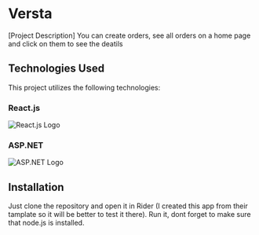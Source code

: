 # Versta

[Project Description]
You can create orders, see all orders on a home page and click on them to see the deatils

## Technologies Used

This project utilizes the following technologies:

### React.js

![React.js Logo](https://path/to/react/logo.png)

### ASP.NET

![ASP.NET Logo](https://path/to/aspnet/logo.png)

## Installation

Just clone the repository and open it in Rider (I created this app from their tamplate so it will be better to test it there).
Run it, dont forget to make sure that node.js is installed.

